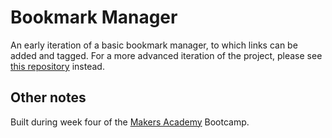 # Bookmark Manager

An early iteration of a basic bookmark manager, to which links can be added and tagged. For a more advanced iteration of the project, please see [this repository](https://github.com/adc17/bookmark_manager_2) instead.

## Other notes

Built during week four of the [Makers Academy](http://www.makersacademy.com) Bootcamp.
